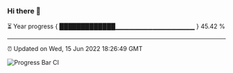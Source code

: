 ### Hi there 👋

⏳ Year progress { █████████████▁▁▁▁▁▁▁▁▁▁▁▁▁▁▁▁▁ } 45.42 %

---

⏰ Updated on Wed, 15 Jun 2022 18:26:49 GMT

![Progress Bar CI](https://github.com/ZhaoGui/ZhaoGui/workflows/Progress%20Bar%20CI/badge.svg)

